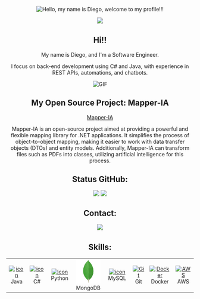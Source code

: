 <p align="center">
  <img src="https://readme-typing-svg.demolab.com?font=Operator+Mono&size=37&duration=2800&pause=2000&color=FAFAFA&center=true&vCenter=true&width=940&height=50&lines=Welcome+to+my+Profile!" alt="Hello, my name is Diego, welcome to my profile!!!">
</p>

<p align="center">
  <img src="assests/borderseperator.gif">
</p>

<h2 align="center">Hi!!</h2>

<p align="center">My name is Diego, and I'm a Software Engineer.</p>
<p align="center">I focus on back-end development using C# and Java, with experience in REST APIs, automations, and chatbots.</p>

<p align="center">
  <img src="https://media1.giphy.com/media/VF0WIRjfwvFERopBFY/giphy.gif?cid=ecf05e47qrjrv4u5b266sakhlw9j11v9mdtoqb54mf29xyzu&ep=v1_gifs_related&rid=giphy.gif&ct=g" alt="GIF" width="400" height="300">
</p>

<h2 align="center">My Open Source Project: Mapper-IA</h2>
<p align="center">
  <a href="https://github.com/01Dri/Mapper-IA">Mapper-IA</a>
</p>
<p align="center">
  Mapper-IA is an open-source project aimed at providing a powerful and flexible mapping library for .NET applications. It simplifies the process of object-to-object mapping, making it easier to work with data transfer objects (DTOs) and entity models. Additionally, Mapper-IA can transform files such as PDFs into classes, utilizing artificial intelligence for this process.
</p>


<h2 align="center">Status GitHub:</h2>
<p align="center">
  <img src="http://github-profile-summary-cards.vercel.app/api/cards/repos-per-language?username=01Dri&theme=monokai">
  <img src="http://github-profile-summary-cards.vercel.app/api/cards/most-commit-language?username=01Dri&theme=monokai">
</p>

<h2 align="center">Contact:</h2>

<p align="center">
  <a id="linkedin" href="https://www.linkedin.com/in/diego-henrique-a38760274/">
    <img src="https://img.shields.io/badge/LinkedIn-0077B5?style=for-the-badge&logo=linkedin&logoColor=white"/>
  </a>
</p>

<h2 align="center">Skills:</h2>

<p align="center">
  <table align="center">
    <tr>
      <td align="center" width="100">
        <a href="#macropower-tech">
          <img src="https://techstack-generator.vercel.app/java-icon.svg" alt="icon" width="65" height="65" />
        </a>
        <br>Java
      </td>
      <td align="center" width="100">
        <a href="#macropower-tech">
          <img src="https://techstack-generator.vercel.app/csharp-icon.svg" alt="icon" width="65" height="65" />
        </a>
        <br>C#
      </td>
      <td align="center" width="100">
        <a href="#macropower-tech">
          <img src="https://techstack-generator.vercel.app/python-icon.svg" alt="icon" width="65" height="65" />
        </a>
        <br>Python
      </td>
      <td align="center" width="100">
        <a href="#mongodb">
          <img src="https://raw.githubusercontent.com/devicons/devicon/master/icons/mongodb/mongodb-original.svg" alt="icon" width="65" height="65" />
        </a>
        <br>MongoDB
      </td>
      <td align="center" width="100">
        <a href="#mysql">
          <img src="https://techstack-generator.vercel.app/mysql-icon.svg" alt="icon" width="65" height="65" />
        </a>
        <br>MySQL
      </td>
      <td align="center" width="100">
        <a href="#git">
          <img src="https://techstack-generator.vercel.app/github-icon.svg" width="48" height="48" alt="Git" />
        </a>
        <br>Git
      </td>
      <td align="center" width="100">
        <a href="#docker">
          <img src="https://techstack-generator.vercel.app/docker-icon.svg" width="48" height="48" alt="Docker" />
        </a>
        <br>Docker
      </td>
      <td align="center" width="100">
        <a href="#aws">
          <img src="https://techstack-generator.vercel.app/aws-icon.svg" width="48" height="48" alt="AWS" />
        </a>
        <br>AWS
      </td>
    </tr>
  </table>
</p>
